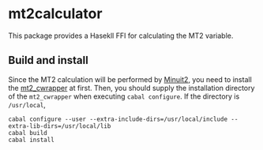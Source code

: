 mt2calculator
=============

This package provides a Hasekll FFI for calculating the MT2 variable.

## Build and install

Since the MT2 calculation will be performed by [Minuit2](http://root.cern.ch/root/html/ROOT__Minuit2__Minuit2Minimizer.html), you need to install the [mt2_cwrapper](https://github.com/cbpark/mt2_cwrapper) at first. Then, you should supply the installation directory of the `mt2_cwrapper` when executing `cabal configure`. If the directory is `/usr/local`,

```shell
cabal configure --user --extra-include-dirs=/usr/local/include --extra-lib-dirs=/usr/local/lib
cabal build
cabal install
```
